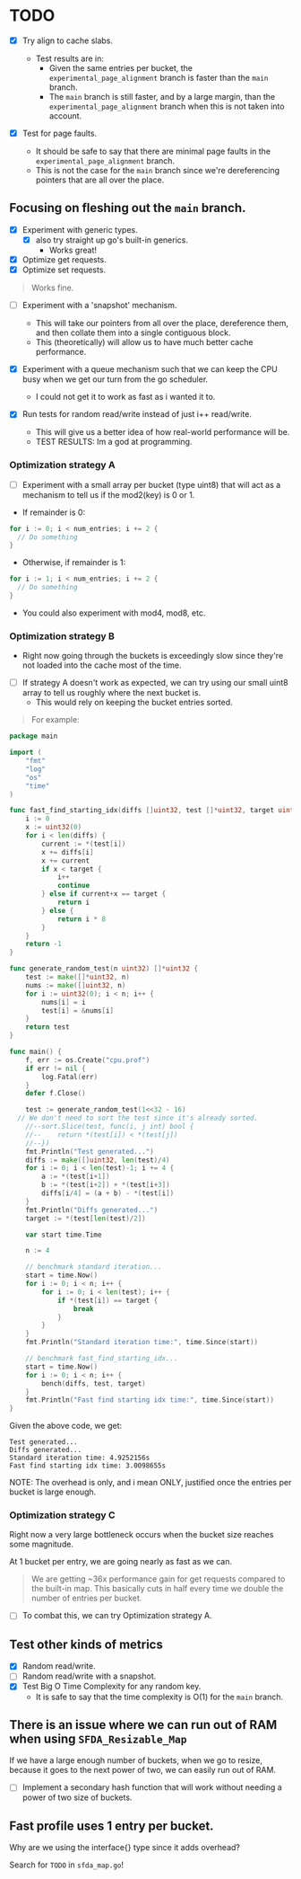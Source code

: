 # TODO

- [x] Try align to cache slabs.
  - Test results are in:
    - Given the same entries per bucket, the `experimental_page_alignment` branch is faster than the `main` branch.
    - The `main` branch is still faster, and by a large margin, than the `experimental_page_alignment` branch when this is not taken into account.

- [x] Test for page faults.
  - It should be safe to say that there are minimal page faults in the `experimental_page_alignment` branch.
  - This is not the case for the `main` branch since we're dereferencing pointers that are all over the place.

## Focusing on fleshing out the `main` branch.

- [x] Experiment with generic types.
  - [x] also try straight up go's built-in generics.
    - Works great!

- [x] Optimize get requests.
- [x] Optimize set requests.

> Works fine.

- [ ] Experiment with a 'snapshot' mechanism.
  - This will take our pointers from all over the place, dereference them, and then collate them into a single contiguous block.
  - This (theoretically) will allow us to have much better cache performance.

- [x] Experiment with a queue mechanism such that we can keep the CPU busy when we get our turn from the go scheduler.
  - I could not get it to work as fast as i wanted it to.

- [x] Run tests for random read/write instead of just i++ read/write.
  - This will give us a better idea of how real-world performance will be.
  - TEST RESULTS: Im a god at programming.

### Optimization strategy A

- [ ] Experiment with a small array per bucket (type uint8) that will act as a mechanism to tell us if the mod2(key) is 0 or 1.

- If remainder is 0:

```go
for i := 0; i < num_entries; i += 2 {
  // Do something
}
```

- Otherwise, if remainder is 1:

```go
for i := 1; i < num_entries; i += 2 {
  // Do something
}
```

- You could also experiment with mod4, mod8, etc.

### Optimization strategy B

- Right now going through the buckets is exceedingly slow since they're not loaded into the cache most of the time.

- [ ] If strategy A doesn't work as expected, we can try using our small uint8 array to tell us roughly where the next bucket is.
  - This would rely on keeping the bucket entries sorted.

> For example:

```go
package main

import (
	"fmt"
	"log"
	"os"
	"time"
)

func fast_find_starting_idx(diffs []uint32, test []*uint32, target uint32) int {
	i := 0
	x := uint32(0)
	for i < len(diffs) {
		current := *(test[i])
		x += diffs[i]
		x += current
		if x < target {
			i++
			continue
		} else if current+x == target {
			return i
		} else {
			return i * 8
		}
	}
	return -1
}

func generate_random_test(n uint32) []*uint32 {
	test := make([]*uint32, n)
	nums := make([]uint32, n)
	for i := uint32(0); i < n; i++ {
		nums[i] = i
		test[i] = &nums[i]
	}
	return test
}

func main() {
	f, err := os.Create("cpu.prof")
	if err != nil {
		log.Fatal(err)
	}
	defer f.Close()

	test := generate_random_test(1<<32 - 16)
  // We don't need to sort the test since it's already sorted.
	//--sort.Slice(test, func(i, j int) bool {
	//--	return *(test[i]) < *(test[j])
	//--})
	fmt.Println("Test generated...")
	diffs := make([]uint32, len(test)/4)
	for i := 0; i < len(test)-1; i += 4 {
		a := *(test[i+1])
		b := *(test[i+2]) + *(test[i+3])
		diffs[i/4] = (a + b) - *(test[i])
	}
	fmt.Println("Diffs generated...")
	target := *(test[len(test)/2])

	var start time.Time

	n := 4

	// benchmark standard iteration...
	start = time.Now()
	for i := 0; i < n; i++ {
		for i := 0; i < len(test); i++ {
			if *(test[i]) == target {
				break
			}
		}
	}
	fmt.Println("Standard iteration time:", time.Since(start))

	// benchmark fast_find_starting_idx...
	start = time.Now()
	for i := 0; i < n; i++ {
		bench(diffs, test, target)
	}
	fmt.Println("Fast find starting idx time:", time.Since(start))
}
```

Given the above code, we get:

```text
Test generated...
Diffs generated...
Standard iteration time: 4.9252156s
Fast find starting idx time: 3.0098655s
```

NOTE: The overhead is only, and i mean ONLY, justified once the entries per bucket is large enough.

### Optimization strategy C

Right now a very large bottleneck occurs when the bucket size reaches some magnitude.

At 1 bucket per entry, we are going nearly as fast as we can.

> We are getting ~36x performance gain for get requests compared to the built-in map.
> This basically cuts in half every time we double the number of entries per bucket.

- [ ] To combat this, we can try Optimization strategy A.

## Test other kinds of metrics

- [x] Random read/write.
- [ ] Random read/write with a snapshot.
- [x] Test Big O Time Complexity for any random key.
  - It is safe to say that the time complexity is O(1) for the `main` branch.

## There is an issue where we can run out of RAM when using `SFDA_Resizable_Map`

If we have a large enough number of buckets, when we go to resize, because it goes to the next power of two, we can easily run out of RAM.

- [ ] Implement a secondary hash function that will work without needing a power of two size of buckets.

## Fast profile uses 1 entry per bucket.

Why are we using the interface{} type since it adds overhead?

Search for `TODO` in `sfda_map.go`!

